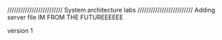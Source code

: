 /////////////////////////
System architecture labs
/////////////////////////
Adding server file
IM FROM THE FUTUREEEEEE

version 1
